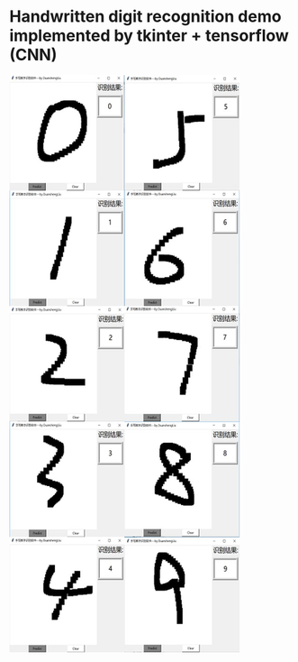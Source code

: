# Handwritten digit recognition demo implemented by tkinter + tensorflow (CNN)
![image](https://github.com/duanshengliu/Handwritten-digit-recognition-demo/blob/master/test_result/test.jpg)
